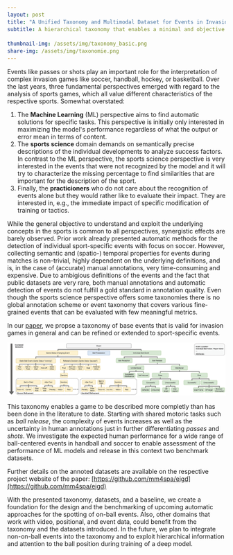 ```yaml
---
layout: post
title: "A Unified Taxonomy and Multimodal Dataset for Events in Invasion Games"
subtitle: A hierarchical taxonomy that enables a minimal and objective annotation. And is modular expendable to fit the needs of various invasion games

thumbnail-img: /assets/img/taxonomy_basic.png
share-img: /assets/img/taxonomie.png
---
```


Events like passes or shots play an important role for the interpretation of complex invasion games like soccer, handball, hockey, or basketball. Over the last years, three fundamental perspectives emerged with regard to the analysis of sports games, which all value different characteristics of the respective sports.
Somewhat overstated: 
1. The **Machine Learning** (ML) perspective aims to find automatic solutions for specific tasks. This perspective is initially only interested in maximizing the model's performance regardless of what the output or error mean in terms of content. 
2. The **sports science** domain demands on semantically precise descriptions of the individual developments to analyze success factors. In contrast to the ML perspective, the sports science perspective is very interested in the events that were not recognized by the model and it will try to characterize the missing percentage to find similarities that are important for the description of the sport. 
3. Finally, the **practicioners** who do not care about the recognition of events alone but they would rather like to evaluate their impact. They are interested in, e.g., the immediate impact of specific modification of training or tactics. 

While the general objective to understand and exploit the underlying concepts in the sports is common to all perspectives, synergistic effects are barely observed. 
Prior work already presented automatic methods for the detection of individual sport-specific events with focus on soccer. However, collecting semantic and (spatio-) temporal properties for events during matches is non-trivial, highly dependent on the underlying definitions, and is, in the case of (accurate) manual annotations, very time-consuming and expensive. 
Due to ambigious definitions of the events and the fact that public datasets are very rare, both manual annotations and automatic detection of events do not fulfill a gold standard in annotation quality. 
Even though the sports science perspective offers some taxonomies there is no global annotation scheme or event taxonomy that covers various fine-grained events that can be evaluated with few meaningful metrics.

In our [paper](https://arxiv.org/pdf/2108.11149.pdf), we propse a taxonomy of base events that is valid for invasion games in general and can be refined or extended to sport-specific events. 

<img src="../assets/img/taxonomy.png" alt="taxonomy"/>

This taxonomy enables a game to be described more completly than has been done in the literature to date.
Starting with shared motoric tasks such as *ball release*, the complexity of events increases as well as the uncertainty in human annotations just in further differentiating *passes* and *shots*.
We investigate the expected human performance for a wide range of ball-centered events in handball and soccer to enable assessment of the performance of ML models and release in this context two benchmark datasets.

Further details on the annoted datasets are available on the respective project website of the paper: [https://github.com/mm4spa/eigd](https://github.com/mm4spa/eigd)


With the presented taxonomy, datasets, and a baseline, we create a foundation for the design and the benchmarking of upcoming automatic approaches for the spotting of on-ball events. Also, other domains that work with video, positional, and event data, could benefit from the taxonomy and the datasets introduced. In the future, we plan to integrate non-on-ball events into the taxonomy and to exploit hierarchical information and attention to the ball position during training of a deep model.